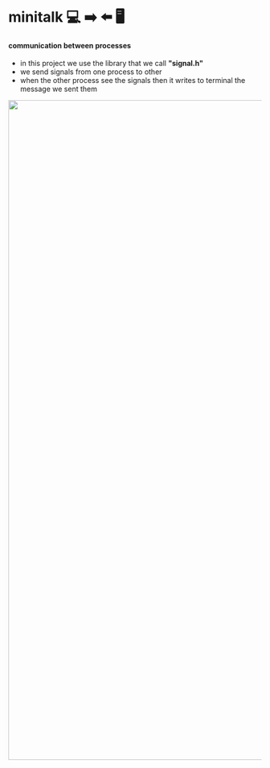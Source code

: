 # minitalk :computer: :arrow_right: :arrow_left: :desktop_computer:
#### communication between processes

* in this project we use the library that we call **"signal.h"** <br>
* we send signals from one process to other
* when the other process see the signals then it writes to terminal the message we sent them <br>
<p align="center">
   <img width="1310" alt="minitalk" src="https://user-images.githubusercontent.com/102359028/186755019-769f4783-141d-453a-97bd-97f7576d1617.png"></p>
